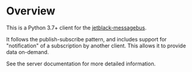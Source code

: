 # Overview

This is a Python 3.7+ client for the [jetblack-messagebus](https://github.com/rob-blackbourn/jetblack-messagebus).

It follows the publish-subscribe pattern, and includes support for "notification" of
a subscription by another client. This allows it to provide data on-demand.

See the server documentation for more detailed information.
